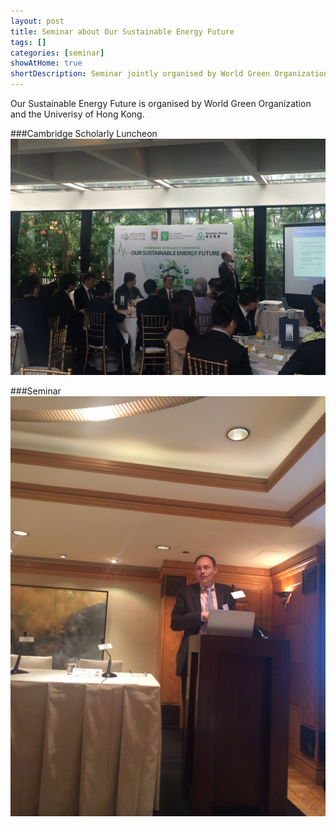 ```yaml
---
layout: post
title: Seminar about Our Sustainable Energy Future
tags: []
categories: [seminar]
showAtHome: true
shortDescription: Seminar jointly organised by World Green Organization and the University of Hong Kong.
---
```


Our Sustainable Energy Future is organised by World Green Organization and the Univerisy of Hong Kong.

###Cambridge Scholarly Luncheon
![Cambridge Scholarly Luncheon](/images/seminars/our-sustainable-energy-future/NOV11_Lunch.jpg)


###Seminar
![Seminar](/images/seminars/our-sustainable-energy-future/NOV11_Seminar.jpg)
